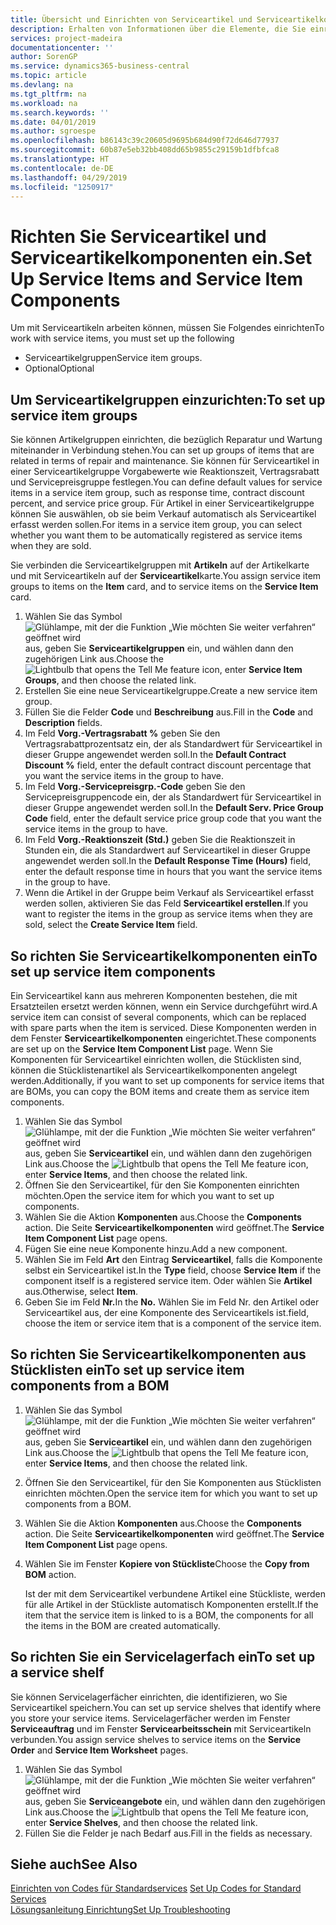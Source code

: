 ```yaml
---
title: Übersicht und Einrichten von Serviceartikel und Serviceartikelkomponenten  | Microsoft Docs
description: Erhalten von Informationen über die Elemente, die Sie einrichten müssen, bevor Sie Serviceartikel, einschließlich Vorgabewerte wie Reaktionszeit, Vertragsrabatt, und Servicepreisgruppen verwenden können.
services: project-madeira
documentationcenter: ''
author: SorenGP
ms.service: dynamics365-business-central
ms.topic: article
ms.devlang: na
ms.tgt_pltfrm: na
ms.workload: na
ms.search.keywords: ''
ms.date: 04/01/2019
ms.author: sgroespe
ms.openlocfilehash: b86143c39c20605d9695b684d90f72d646d77937
ms.sourcegitcommit: 60b87e5eb32bb408dd65b9855c29159b1dfbfca8
ms.translationtype: HT
ms.contentlocale: de-DE
ms.lasthandoff: 04/29/2019
ms.locfileid: "1250917"
---
```

# <a name="set-up-service-items-and-service-item-components"></a><span data-ttu-id="d9c45-103">Richten Sie Serviceartikel und Serviceartikelkomponenten ein.</span><span class="sxs-lookup"><span data-stu-id="d9c45-103">Set Up Service Items and Service Item Components</span></span>
<span data-ttu-id="d9c45-104">Um mit Serviceartikeln arbeiten können, müssen Sie Folgendes einrichten</span><span class="sxs-lookup"><span data-stu-id="d9c45-104">To work with service items, you must set up the following</span></span>

* <span data-ttu-id="d9c45-105">Serviceartikelgruppen</span><span class="sxs-lookup"><span data-stu-id="d9c45-105">Service item groups.</span></span>
* <span data-ttu-id="d9c45-106">Optional</span><span class="sxs-lookup"><span data-stu-id="d9c45-106">Optional</span></span>

## <a name="to-set-up-service-item-groups"></a><span data-ttu-id="d9c45-107">Um Serviceartikelgruppen einzurichten:</span><span class="sxs-lookup"><span data-stu-id="d9c45-107">To set up service item groups</span></span>
<span data-ttu-id="d9c45-108">Sie können Artikelgruppen einrichten, die bezüglich Reparatur und Wartung miteinander in Verbindung stehen.</span><span class="sxs-lookup"><span data-stu-id="d9c45-108">You can set up groups of items that are related in terms of repair and maintenance.</span></span> <span data-ttu-id="d9c45-109">Sie können für Serviceartikel in einer Serviceartikelgruppe Vorgabewerte wie Reaktionszeit, Vertragsrabatt und Servicepreisgruppe festlegen.</span><span class="sxs-lookup"><span data-stu-id="d9c45-109">You can define default values for service items in a service item group, such as response time, contract discount percent, and service price group.</span></span> <span data-ttu-id="d9c45-110">Für Artikel in einer Serviceartikelgruppe können Sie auswählen, ob sie beim Verkauf automatisch als Serviceartikel erfasst werden sollen.</span><span class="sxs-lookup"><span data-stu-id="d9c45-110">For items in a service item group, you can select whether you want them to be automatically registered as service items when they are sold.</span></span>  

<span data-ttu-id="d9c45-111">Sie verbinden die Serviceartikelgruppen mit **Artikeln** auf der Artikelkarte und mit Serviceartikeln auf der **Serviceartikel**karte.</span><span class="sxs-lookup"><span data-stu-id="d9c45-111">You assign service item groups to items on the **Item** card, and to service items on the **Service Item** card.</span></span>  

1. <span data-ttu-id="d9c45-112">Wählen Sie das Symbol ![Glühlampe, mit der die Funktion „Wie möchten Sie weiter verfahren“ geöffnet wird](media/ui-search/search_small.png "Wie möchten Sie weiter verfahren?") aus, geben Sie **Serviceartikelgruppen** ein, und wählen dann den zugehörigen Link aus.</span><span class="sxs-lookup"><span data-stu-id="d9c45-112">Choose the ![Lightbulb that opens the Tell Me feature](media/ui-search/search_small.png "Tell me what you want to do") icon, enter **Service Item Groups**, and then choose the related link.</span></span>  
2. <span data-ttu-id="d9c45-113">Erstellen Sie eine neue Serviceartikelgruppe.</span><span class="sxs-lookup"><span data-stu-id="d9c45-113">Create a new service item group.</span></span>  
3. <span data-ttu-id="d9c45-114">Füllen Sie die Felder **Code** und **Beschreibung** aus.</span><span class="sxs-lookup"><span data-stu-id="d9c45-114">Fill in the **Code** and **Description** fields.</span></span>  
4. <span data-ttu-id="d9c45-115">Im Feld **Vorg.-Vertragsrabatt %** geben Sie den Vertragsrabattprozentsatz ein, der als Standardwert für Serviceartikel in dieser Gruppe angewendet werden soll.</span><span class="sxs-lookup"><span data-stu-id="d9c45-115">In the **Default Contract Discount %** field, enter the default contract discount percentage that you want the service items in the group to have.</span></span>  
5. <span data-ttu-id="d9c45-116">Im Feld **Vorg.-Servicepreisgrp.-Code** geben Sie den Servicepreisgruppencode ein, der als Standardwert für Serviceartikel in dieser Gruppe angewendet werden soll.</span><span class="sxs-lookup"><span data-stu-id="d9c45-116">In the **Default Serv. Price Group Code** field, enter the default service price group code that you want the service items in the group to have.</span></span>  
6. <span data-ttu-id="d9c45-117">Im Feld **Vorg.-Reaktionszeit (Std.)** geben Sie die Reaktionszeit in Stunden ein, die als Standardwert auf Serviceartikel in dieser Gruppe angewendet werden soll.</span><span class="sxs-lookup"><span data-stu-id="d9c45-117">In the **Default Response Time (Hours)** field, enter the default response time in hours that you want the service items in the group to have.</span></span>  
7. <span data-ttu-id="d9c45-118">Wenn die Artikel in der Gruppe beim Verkauf als Serviceartikel erfasst werden sollen, aktivieren Sie das Feld **Serviceartikel erstellen**.</span><span class="sxs-lookup"><span data-stu-id="d9c45-118">If you want to register the items in the group as service items when they are sold, select the **Create Service Item** field.</span></span>  

## <a name="to-set-up-service-item-components"></a><span data-ttu-id="d9c45-119">So richten Sie Serviceartikelkomponenten ein</span><span class="sxs-lookup"><span data-stu-id="d9c45-119">To set up service item components</span></span>
<span data-ttu-id="d9c45-120">Ein Serviceartikel kann aus mehreren Komponenten bestehen, die mit Ersatzteilen ersetzt werden können, wenn ein Service durchgeführt wird.</span><span class="sxs-lookup"><span data-stu-id="d9c45-120">A service item can consist of several components, which can be replaced with spare parts when the item is serviced.</span></span> <span data-ttu-id="d9c45-121">Diese Komponenten werden in dem Fenster **Serviceartikelkomponenten** eingerichtet.</span><span class="sxs-lookup"><span data-stu-id="d9c45-121">These components are set up on the **Service Item Component List** page.</span></span> <span data-ttu-id="d9c45-122">Wenn Sie Komponenten für Serviceartikel einrichten wollen, die Stücklisten sind, können die Stücklistenartikel als Serviceartikelkomponenten angelegt werden.</span><span class="sxs-lookup"><span data-stu-id="d9c45-122">Additionally, if you want to set up components for service items that are BOMs, you can copy the BOM items and create them as service item components.</span></span>

1. <span data-ttu-id="d9c45-123">Wählen Sie das Symbol ![Glühlampe, mit der die Funktion „Wie möchten Sie weiter verfahren“ geöffnet wird](media/ui-search/search_small.png "Wie möchten Sie weiter verfahren?") aus, geben Sie **Serviceartikel** ein, und wählen dann den zugehörigen Link aus.</span><span class="sxs-lookup"><span data-stu-id="d9c45-123">Choose the ![Lightbulb that opens the Tell Me feature](media/ui-search/search_small.png "Tell me what you want to do") icon, enter **Service Items**, and then choose the related link.</span></span>
2. <span data-ttu-id="d9c45-124">Öffnen Sie den Serviceartikel, für den Sie Komponenten einrichten möchten.</span><span class="sxs-lookup"><span data-stu-id="d9c45-124">Open the service item for which you want to set up components.</span></span>  
3. <span data-ttu-id="d9c45-125">Wählen Sie die Aktion **Komponenten** aus.</span><span class="sxs-lookup"><span data-stu-id="d9c45-125">Choose the **Components** action.</span></span> <span data-ttu-id="d9c45-126">Die Seite **Serviceartikelkomponenten** wird geöffnet.</span><span class="sxs-lookup"><span data-stu-id="d9c45-126">The **Service Item Component List** page opens.</span></span>  
4. <span data-ttu-id="d9c45-127">Fügen Sie eine neue Komponente hinzu.</span><span class="sxs-lookup"><span data-stu-id="d9c45-127">Add a new component.</span></span>  
5. <span data-ttu-id="d9c45-128">Wählen Sie im Feld **Art** den Eintrag **Serviceartikel**, falls die Komponente selbst ein Serviceartikel ist.</span><span class="sxs-lookup"><span data-stu-id="d9c45-128">In the **Type** field, choose **Service Item** if the component itself is a registered service item.</span></span> <span data-ttu-id="d9c45-129">Oder wählen Sie **Artikel** aus.</span><span class="sxs-lookup"><span data-stu-id="d9c45-129">Otherwise, select **Item**.</span></span>  
6. <span data-ttu-id="d9c45-130">Geben Sie im Feld **Nr.**</span><span class="sxs-lookup"><span data-stu-id="d9c45-130">In the **No.**</span></span> <span data-ttu-id="d9c45-131">Wählen Sie im Feld Nr. den Artikel oder Serviceartikel aus, der eine Komponente des Serviceartikels ist.</span><span class="sxs-lookup"><span data-stu-id="d9c45-131">field, choose the item or service item that is a component of the service item.</span></span>  

## <a name="to-set-up-service-item-components-from-a-bom"></a><span data-ttu-id="d9c45-132">So richten Sie Serviceartikelkomponenten aus Stücklisten ein</span><span class="sxs-lookup"><span data-stu-id="d9c45-132">To set up service item components from a BOM</span></span>
1.  <span data-ttu-id="d9c45-133">Wählen Sie das Symbol ![Glühlampe, mit der die Funktion „Wie möchten Sie weiter verfahren“ geöffnet wird](media/ui-search/search_small.png "Wie möchten Sie weiter verfahren?") aus, geben Sie **Serviceartikel** ein, und wählen dann den zugehörigen Link aus.</span><span class="sxs-lookup"><span data-stu-id="d9c45-133">Choose the ![Lightbulb that opens the Tell Me feature](media/ui-search/search_small.png "Tell me what you want to do") icon, enter **Service Items**, and then choose the related link.</span></span>  
2. <span data-ttu-id="d9c45-134">Öffnen Sie den Serviceartikel, für den Sie Komponenten aus Stücklisten einrichten möchten.</span><span class="sxs-lookup"><span data-stu-id="d9c45-134">Open the service item for which you want to set up components from a BOM.</span></span>  
3. <span data-ttu-id="d9c45-135">Wählen Sie die Aktion **Komponenten** aus.</span><span class="sxs-lookup"><span data-stu-id="d9c45-135">Choose the **Components** action.</span></span> <span data-ttu-id="d9c45-136">Die Seite **Serviceartikelkomponenten** wird geöffnet.</span><span class="sxs-lookup"><span data-stu-id="d9c45-136">The **Service Item Component List** page opens.</span></span>  
4. <span data-ttu-id="d9c45-137">Wählen Sie im Fenster **Kopiere von Stückliste**</span><span class="sxs-lookup"><span data-stu-id="d9c45-137">Choose the **Copy from BOM** action.</span></span>  

    <span data-ttu-id="d9c45-138">Ist der mit dem Serviceartikel verbundene Artikel eine Stückliste, werden für alle Artikel in der Stückliste automatisch Komponenten erstellt.</span><span class="sxs-lookup"><span data-stu-id="d9c45-138">If the item that the service item is linked to is a BOM, the components for all the items in the BOM are created automatically.</span></span>  

## <a name="to-set-up-a-service-shelf"></a><span data-ttu-id="d9c45-139">So richten Sie ein Servicelagerfach ein</span><span class="sxs-lookup"><span data-stu-id="d9c45-139">To set up a service shelf</span></span>
<span data-ttu-id="d9c45-140">Sie können Servicelagerfächer einrichten, die identifizieren, wo Sie Serviceartikel speichern.</span><span class="sxs-lookup"><span data-stu-id="d9c45-140">You can set up service shelves that identify where you store your service items.</span></span> <span data-ttu-id="d9c45-141">Servicelagerfächer werden im Fenster **Serviceauftrag** und im Fenster **Servicearbeitsschein** mit Serviceartikeln verbunden.</span><span class="sxs-lookup"><span data-stu-id="d9c45-141">You assign service shelves to service items on the **Service Order** and **Service Item Worksheet** pages.</span></span>  

1. <span data-ttu-id="d9c45-142">Wählen Sie das Symbol ![Glühlampe, mit der die Funktion „Wie möchten Sie weiter verfahren“ geöffnet wird](media/ui-search/search_small.png "Wie möchten Sie weiter verfahren?") aus, geben Sie **Serviceangebote** ein, und wählen dann den zugehörigen Link aus.</span><span class="sxs-lookup"><span data-stu-id="d9c45-142">Choose the ![Lightbulb that opens the Tell Me feature](media/ui-search/search_small.png "Tell me what you want to do") icon, enter **Service Shelves**, and then choose the related link.</span></span>
2. <span data-ttu-id="d9c45-143">Füllen Sie die Felder je nach Bedarf aus.</span><span class="sxs-lookup"><span data-stu-id="d9c45-143">Fill in the fields as necessary.</span></span>

## <a name="see-also"></a><span data-ttu-id="d9c45-144">Siehe auch</span><span class="sxs-lookup"><span data-stu-id="d9c45-144">See Also</span></span>
<span data-ttu-id="d9c45-145">[Einrichten von Codes für Standardservices](service-how-setup-service-coding.md) </span><span class="sxs-lookup"><span data-stu-id="d9c45-145">[Set Up Codes for Standard Services](service-how-setup-service-coding.md) </span></span>  
[<span data-ttu-id="d9c45-146">Lösungsanleitung Einrichtung</span><span class="sxs-lookup"><span data-stu-id="d9c45-146">Set Up Troubleshooting</span></span>](service-how-setup-troubleshooting.md)

